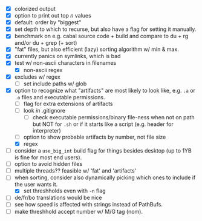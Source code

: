 - [x] colorized output
- [x] option to print out top *n* values
- [x] default: order by "biggest"
- [x] set depth to which to recurse, but also have a flag for setting it
  manually.
- [x] benchmark on e.g. cabal source code + build and compare to du + rg and/or
  du + grep (+ sort)
- [x] "fat" files, but also efficient (lazy) sorting algorithm w/ min & max.
- [x] currently panics on symlinks, which is bad
- [x] test w/ non-ascii characters in filenames
  - [x] non-ascii regex
- [x] excludes w/ regex
  - [ ] set include paths w/ glob
- [x] option to recognize what "artifacts" are most likely to look like, e.g. `.a` or
  `.o` files and executable permissions.
  - [ ] flag for extra extensions of artifacts
  - [ ] look *in* .gitignore
    - [ ] check executable permissions/binary file-ness when not on path but NOT for `.sh` or if it starts like a script (e.g. header for interpreter)
  - [ ] option to show probable artifacts by number, not file size
  - [x] regex
- [ ] consider a `use_big_int` build flag for things besides desktop (up to 1YB
  is fine for most end users).
- [ ] option to avoid hidden files
- [ ] multiple threads?? feasible w/ 'fat' and 'artifacts'
- [ ] when sorting, consider also dynamically picking which ones to include if
  the user wants it.
  - [x] set threshholds even with `-n` flag
- [ ] de/fr/bo translations would be nice
- [ ] see how speed is affected with strings instead of PathBufs.
- [ ] make threshhold accept number w/ M/G tag (nom).
